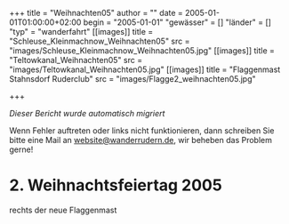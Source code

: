 +++
title = "Weihnachten05"
author = ""
date = 2005-01-01T01:00:00+02:00
begin = "2005-01-01"
"gewässer" = []
"länder" = []
"typ" = "wanderfahrt"
[[images]]
title = "Schleuse_Kleinmachnow_Weihnachten05"
src = "images/Schleuse_Kleinmachnow_Weihnachten05.jpg"
[[images]]
title = "Teltowkanal_Weihnachten05"
src = "images/Teltowkanal_Weihnachten05.jpg"
[[images]]
title = "Flaggenmast Stahnsdorf Ruderclub"
src = "images/Flagge2_weihnachten05.jpg"

+++


*Dieser Bericht wurde automatisch migriert*

Wenn Fehler auftreten oder links nicht funktionieren, dann schreiben Sie bitte eine Mail an website@wanderrudern.de, wir beheben das Problem gerne!



# 2. Weihnachtsfeiertag 2005


rechts der neue Flaggenmast